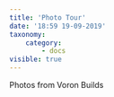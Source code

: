 ```yaml
---
title: 'Photo Tour'
date: '18:59 19-09-2019'
taxonomy:
    category:
        - docs
visible: true
---
```


Photos from Voron Builds
